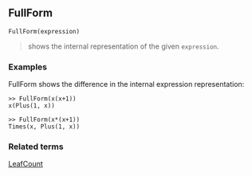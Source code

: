 ## FullForm

```
FullForm(expression) 
```

> shows the internal representation of the given `expression`.

### Examples

FullForm shows the difference in the internal expression representation:

```  
>> FullForm(x(x+1))
x(Plus(1, x))

>> FullForm(x*(x+1))
Times(x, Plus(1, x))
```

### Related terms 
[LeafCount](LeafCount.md) 